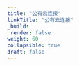 ```yaml
---
title: "公有云连接"
linkTitle: "公有云连接"
_build:
 render: false 
weight: 60
collapsible: true
draft: false
---
```


